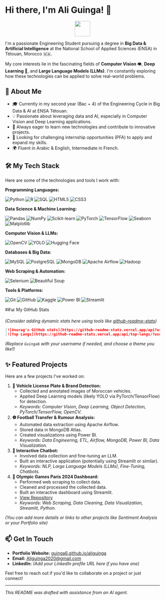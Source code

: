 # Hi there, I'm Ali Guinga! 👋

<p align="center">
  <img src="https://media.giphy.com/media/v1.Y2lkPTc5MGI3NjExYjRkZzZzZ2w5bXl6dDRqbmNtdmZkZ3R6c2J2aW50bWZ0c2N6eG16ZyZlcD12MV9pbnRlcm5hbF9naWZfYnlfaWQmY3Q9Zw/M9gbBd9nbDrOTu1pbL/giphy.gif" width="50">
</p>

I'm a passionate Engineering Student pursuing a degree in **Big Data & Artificial Intelligence** at the National School of Applied Sciences (ENSA) in Tétouan, Morocco 🇲🇦.

My core interests lie in the fascinating fields of **Computer Vision 👁️**, **Deep Learning 🧠**, and **Large Language Models (LLMs)**. I'm constantly exploring how these technologies can be applied to solve real-world problems.

## 🚀 About Me

*   🎓 Currently in my second year (Bac + 4) of the Engineering Cycle in Big Data & AI at ENSA Tétouan.
*   💡 Passionate about leveraging data and AI, especially in Computer Vision and Deep Learning applications.
*   🌱 Always eager to learn new technologies and contribute to innovative projects.
*   🤝 Looking for challenging internship opportunities (PFA) to apply and expand my skills.
*   🌍 Fluent in Arabic & English, Intermediate in French.

## 🛠️ My Tech Stack

Here are some of the technologies and tools I work with:

**Programming Languages:**

![Python](https://img.shields.io/badge/Python-3776AB?style=for-the-badge&logo=python&logoColor=white) ![R](https://img.shields.io/badge/R-276DC3?style=for-the-badge&logo=r&logoColor=white) ![SQL](https://img.shields.io/badge/SQL-025E8C?style=for-the-badge&logo=microsoftsqlserver&logoColor=white) ![HTML5](https://img.shields.io/badge/HTML5-E34F26?style=for-the-badge&logo=html5&logoColor=white) ![CSS3](https://img.shields.io/badge/CSS3-1572B6?style=for-the-badge&logo=css3&logoColor=white)

**Data Science & Machine Learning:**

![Pandas](https://img.shields.io/badge/Pandas-150458?style=for-the-badge&logo=pandas&logoColor=white) ![NumPy](https://img.shields.io/badge/NumPy-013243?style=for-the-badge&logo=numpy&logoColor=white) ![Scikit-learn](https://img.shields.io/badge/scikit--learn-F7931E?style=for-the-badge&logo=scikit-learn&logoColor=white) ![PyTorch](https://img.shields.io/badge/PyTorch-EE4C2C?style=for-the-badge&logo=pytorch&logoColor=white) ![TensorFlow](https://img.shields.io/badge/TensorFlow-FF6F00?style=for-the-badge&logo=tensorflow&logoColor=white) ![Seaborn](https://img.shields.io/badge/Seaborn-3776AB?style=for-the-badge&logo=seaborn&logoColor=white) ![Matplotlib](https://img.shields.io/badge/Matplotlib-3776AB?style=for-the-badge&logo=matplotlib&logoColor=white)

**Computer Vision & LLMs:**

![OpenCV](https://img.shields.io/badge/OpenCV-5C3EE8?style=for-the-badge&logo=opencv&logoColor=white) ![YOLO](https://img.shields.io/badge/YOLO-00FFFF?style=for-the-badge&logo=yolo&logoColor=black) ![Hugging Face](https://img.shields.io/badge/Hugging%20Face-FFD21E?style=for-the-badge&logo=huggingface&logoColor=black)

**Databases & Big Data:**

![MySQL](https://img.shields.io/badge/MySQL-4479A1?style=for-the-badge&logo=mysql&logoColor=white) ![PostgreSQL](https://img.shields.io/badge/PostgreSQL-4169E1?style=for-the-badge&logo=postgresql&logoColor=white) ![MongoDB](https://img.shields.io/badge/MongoDB-47A248?style=for-the-badge&logo=mongodb&logoColor=white) ![Apache Airflow](https://img.shields.io/badge/Apache%20Airflow-017CEE?style=for-the-badge&logo=apacheairflow&logoColor=white) ![Hadoop](https://img.shields.io/badge/Hadoop-66CCFF?style=for-the-badge&logo=apachehadoop&logoColor=black)

**Web Scraping & Automation:**

![Selenium](https://img.shields.io/badge/Selenium-43B02A?style=for-the-badge&logo=selenium&logoColor=white) ![Beautiful Soup](https://img.shields.io/badge/Beautiful%20Soup-666666?style=for-the-badge&logo=python&logoColor=white)

**Tools & Platforms:**

![Git](https://img.shields.io/badge/Git-F05032?style=for-the-badge&logo=git&logoColor=white) ![GitHub](https://img.shields.io/badge/GitHub-181717?style=for-the-badge&logo=github&logoColor=white) ![Kaggle](https://img.shields.io/badge/Kaggle-20BEFF?style=for-the-badge&logo=kaggle&logoColor=white) ![Power BI](https://img.shields.io/badge/Power%20BI-F2C811?style=for-the-badge&logo=powerbi&logoColor=black) ![Streamlit](https://img.shields.io/badge/Streamlit-FF4B4B?style=for-the-badge&logo=streamlit&logoColor=white)

##📊 My GitHub Stats

*(Consider adding dynamic stats here using tools like [github-readme-stats](https://github.com/anuraghazra/github-readme-stats))*

```markdown
[![Anurag's GitHub stats](https://github-readme-stats.vercel.app/api?username=Guinga6&show_icons=true&theme=radical)](https://github.com/anuraghazra/github-readme-stats)
[![Top Langs](https://github-readme-stats.vercel.app/api/top-langs/?username=Guinga6&layout=compact&theme=radical)](https://github.com/anuraghazra/github-readme-stats)
```
*(Replace `Guinga6` with your username if needed, and choose a theme you like!)*

## ✨ Featured Projects

Here are a few projects I've worked on:

1.  **🚗 Vehicle License Plate & Brand Detection:**
    *   Collected and annotated images of Moroccan vehicles.
    *   Applied Deep Learning models (likely YOLO via PyTorch/TensorFlow) for detection.
    *   *Keywords: Computer Vision, Deep Learning, Object Detection, PyTorch/TensorFlow, OpenCV.*
2.  **⚽ Football Transfer & Rumour Analysis:**
    *   Automated data extraction using Apache Airflow.
    *   Stored data in MongoDB Atlas.
    *   Created visualizations using Power BI.
    *   *Keywords: Data Engineering, ETL, Airflow, MongoDB, Power BI, Data Visualization.*
3.  **💬 Interactive Chatbot:**
    *   Involved data collection and fine-tuning an LLM.
    *   Built an interactive application (potentially using Streamlit or similar).
    *   *Keywords: NLP, Large Language Models (LLMs), Fine-Tuning, Chatbots.*
4.  **🏅 Olympic Games Paris 2024 Dashboard:**
    *   Performed web scraping to collect data.
    *   Cleaned and processed the collected data.
    *   Built an interactive dashboard using Streamlit.
    *   [View Repository](https://github.com/Guinga6/Olympic-Games-Paris-2024)
    *   *Keywords: Web Scraping, Data Cleaning, Data Visualization, Streamlit, Python.*

*(You can add more details or links to other projects like Sentiment Analysis or your Portfolio site)*

## 📫 Get In Touch

*   **Portfolio Website:** [guinga6.github.io/aliguinga](https://guinga6.github.io/aliguinga/)
*   **Email:** [Aliguinga2020@gmail.com](mailto:Aliguinga2020@gmail.com)
*   **LinkedIn:** *(Add your LinkedIn profile URL here if you have one)*

Feel free to reach out if you'd like to collaborate on a project or just connect!

---

*This README was drafted with assistance from an AI agent.*
